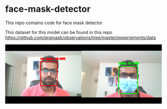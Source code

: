 # face-mask-detector

This repo contains code for face mask detector

This dataset for this model can be found in this repo  https://github.com/prajnasb/observations/tree/master/experiements/data

![poster](/maskdetectorposter.png)


